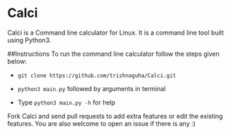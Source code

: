 # Calci
Calci is a Command line calculator for Linux. It is a command line tool built using Python3. 

##Instructions
To run the command line calculator follow the steps given below:

* `git clone https://github.com/trishnaguha/Calci.git`

* `python3 main.py` followed by arguments in terminal

*  Type `python3 main.py -h` for help

Fork Calci and send pull requests to add extra features or edit the existing features. You are also welcome to open an issue if there is any :)
